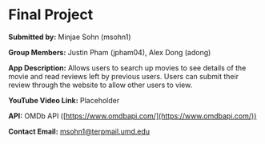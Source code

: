 # Final Project
**Submitted by:** Minjae Sohn (msohn1)
>
**Group Members:** Justin Pham (jpham04), Alex Dong (adong)
>
**App Description:** Allows users to search up movies to see details of the movie and read reviews left by previous users. Users can submit their review through the website to allow other users to view.
>
**YouTube Video Link:** Placeholder
>
**API:** OMDb API ([https://www.omdbapi.com/](https://www.omdbapi.com/))
>
**Contact Email:** msohn1@terpmail.umd.edu

